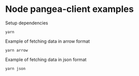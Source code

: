 # Node pangea-client examples

Setup dependencies

    yarn

Example of fetching data in arrow format

    yarn arrow

Example of fetching data in json format

    yarn json
